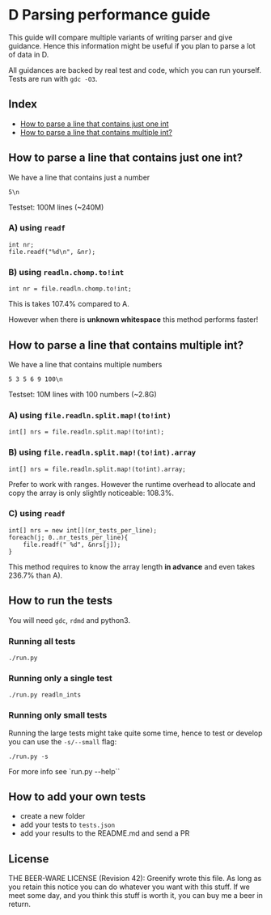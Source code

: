 D Parsing performance guide
===========================

This guide will compare multiple variants of writing parser and give guidance.
Hence this information might be useful if you plan to parse a lot of data in D.

All guidances are backed by real test and code, which you can run yourself.
Tests are run with `gdc -O3`.

Index
------

- [How to parse a line that contains just one int](#readln-int)
- [How to parse a line that contains multiple int?](#readln-ints)

How to parse a line that contains just one int?
----------------------------------------------
<a name="readln-int"></a>

We have a line that contains just a number

```
5\n
```

Testset: 100M lines (~240M)

### A) using `readf`

```
int nr;
file.readf("%d\n", &nr);
```

### B) using `readln.chomp.to!int`

```
int nr = file.readln.chomp.to!int;
```
This is takes 107.4% compared to A.

However when there is __unknown whitespace__ this method performs faster!

How to parse a line that contains multiple int?
----------------------------------------------
<a name="readln-ints"></a>

We have a line that contains multiple numbers

```
5 3 5 6 9 100\n
```

Testset: 10M lines with 100 numbers (~2.8G)

### A) using `file.readln.split.map!(to!int)`

```
int[] nrs = file.readln.split.map!(to!int);
```

### B) using `file.readln.split.map!(to!int).array`

```
int[] nrs = file.readln.split.map!(to!int).array;
```

Prefer to work with ranges. However the runtime overhead to allocate and copy
the array is only slightly noticeable: 108.3%.

### C) using `readf`

```
int[] nrs = new int[](nr_tests_per_line);
foreach(j; 0..nr_tests_per_line){
    file.readf(" %d", &nrs[j]);
}
```

This method requires to know the array length __in advance__ and even takes 236.7% than A).


How to run the tests
--------------------


You will need `gdc`, `rdmd` and python3.

### Running all tests

```
./run.py
```

### Running only a single test

```
./run.py readln_ints 
```
### Running only small tests

Running the large tests might take quite some time, hence to test or develop you
can use the `-s/--small` flag:

```
./run.py -s
```

For more info see `run.py --help``

How to add your own tests
---------------------

- create a new folder
- add your tests to `tests.json`
- add your results to the README.md and send a PR

License
-------

THE BEER-WARE LICENSE (Revision 42):
Greenify wrote this file.  As long as you retain this notice you
can do whatever you want with this stuff. If we meet some day, and you think
this stuff is worth it, you can buy me a beer in return.
